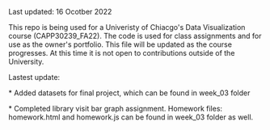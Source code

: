 Last updated: 16 Ocotber 2022

This repo is being used for a Univeristy of Chiacgo's Data Visualization course (CAPP30239_FA22).  The code is used for class assignments and for use as the owner's portfolio.  This file will be updated as the course progresses.  At this time it is not open to contributions outside of the University.

Lastest update: 
<p>* Added datasets for final project, which can be found in week_03 folder</p>
* Completed library visit bar graph assignment.  Homework files: homework.html and homework.js can be found in week_03 folder as well.
